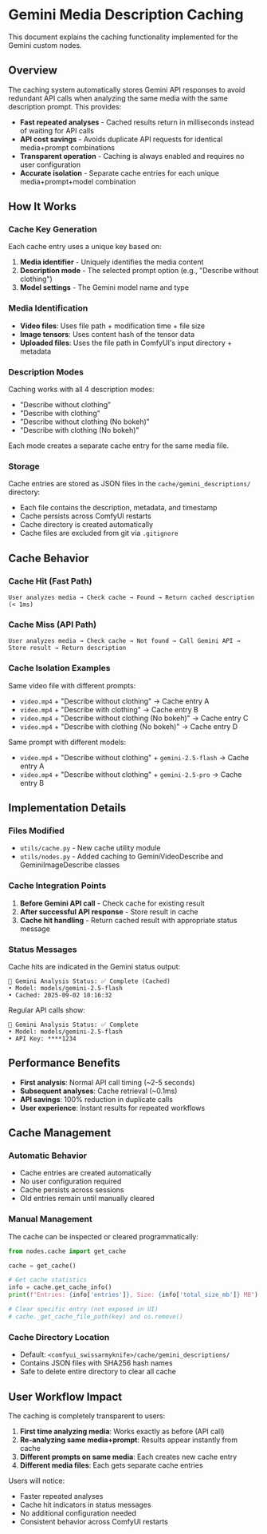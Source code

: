 # Gemini Media Description Caching

This document explains the caching functionality implemented for the Gemini custom nodes.

## Overview

The caching system automatically stores Gemini API responses to avoid redundant API calls when analyzing the same media with the same description prompt. This provides:

- **Fast repeated analyses** - Cached results return in milliseconds instead of waiting for API calls
- **API cost savings** - Avoids duplicate API requests for identical media+prompt combinations
- **Transparent operation** - Caching is always enabled and requires no user configuration
- **Accurate isolation** - Separate cache entries for each unique media+prompt+model combination

## How It Works

### Cache Key Generation

Each cache entry uses a unique key based on:

1. **Media identifier** - Uniquely identifies the media content
2. **Description mode** - The selected prompt option (e.g., "Describe without clothing")
3. **Model settings** - The Gemini model name and type

### Media Identification

- **Video files**: Uses file path + modification time + file size
- **Image tensors**: Uses content hash of the tensor data
- **Uploaded files**: Uses the file path in ComfyUI's input directory + metadata

### Description Modes

Caching works with all 4 description modes:

- "Describe without clothing"
- "Describe with clothing"
- "Describe without clothing (No bokeh)"
- "Describe with clothing (No bokeh)"

Each mode creates a separate cache entry for the same media file.

### Storage

Cache entries are stored as JSON files in the `cache/gemini_descriptions/` directory:

- Each file contains the description, metadata, and timestamp
- Cache persists across ComfyUI restarts
- Cache directory is created automatically
- Cache files are excluded from git via `.gitignore`

## Cache Behavior

### Cache Hit (Fast Path)

```
User analyzes media → Check cache → Found → Return cached description (< 1ms)
```

### Cache Miss (API Path)

```
User analyzes media → Check cache → Not found → Call Gemini API → Store result → Return description
```

### Cache Isolation Examples

Same video file with different prompts:

- `video.mp4` + "Describe without clothing" → Cache entry A
- `video.mp4` + "Describe with clothing" → Cache entry B
- `video.mp4` + "Describe without clothing (No bokeh)" → Cache entry C
- `video.mp4` + "Describe with clothing (No bokeh)" → Cache entry D

Same prompt with different models:

- `video.mp4` + "Describe without clothing" + `gemini-2.5-flash` → Cache entry A
- `video.mp4` + "Describe without clothing" + `gemini-2.5-pro` → Cache entry B

## Implementation Details

### Files Modified

- `utils/cache.py` - New cache utility module
- `utils/nodes.py` - Added caching to GeminiVideoDescribe and GeminiImageDescribe classes

### Cache Integration Points

1. **Before Gemini API call** - Check cache for existing result
2. **After successful API response** - Store result in cache
3. **Cache hit handling** - Return cached result with appropriate status message

### Status Messages

Cache hits are indicated in the Gemini status output:

```
🤖 Gemini Analysis Status: ✅ Complete (Cached)
• Model: models/gemini-2.5-flash
• Cached: 2025-09-02 10:16:32
```

Regular API calls show:

```
🤖 Gemini Analysis Status: ✅ Complete
• Model: models/gemini-2.5-flash
• API Key: ****1234
```

## Performance Benefits

- **First analysis**: Normal API call timing (~2-5 seconds)
- **Subsequent analyses**: Cache retrieval (~0.1ms)
- **API savings**: 100% reduction in duplicate calls
- **User experience**: Instant results for repeated workflows

## Cache Management

### Automatic Behavior

- Cache entries are created automatically
- No user configuration required
- Cache persists across sessions
- Old entries remain until manually cleared

### Manual Management

The cache can be inspected or cleared programmatically:

```python
from nodes.cache import get_cache

cache = get_cache()

# Get cache statistics
info = cache.get_cache_info()
print(f"Entries: {info['entries']}, Size: {info['total_size_mb']} MB")

# Clear specific entry (not exposed in UI)
# cache._get_cache_file_path(key) and os.remove()
```

### Cache Directory Location

- Default: `<comfyui_swissarmyknife>/cache/gemini_descriptions/`
- Contains JSON files with SHA256 hash names
- Safe to delete entire directory to clear all cache

## User Workflow Impact

The caching is completely transparent to users:

1. **First time analyzing media**: Works exactly as before (API call)
2. **Re-analyzing same media+prompt**: Results appear instantly from cache
3. **Different prompts on same media**: Each creates new cache entry
4. **Different media files**: Each gets separate cache entries

Users will notice:

- Faster repeated analyses
- Cache hit indicators in status messages
- No additional configuration needed
- Consistent behavior across ComfyUI restarts
